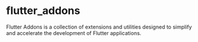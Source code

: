 # flutter_addons
Flutter Addons is a collection of extensions and utilities designed to simplify and accelerate the development of Flutter applications.
